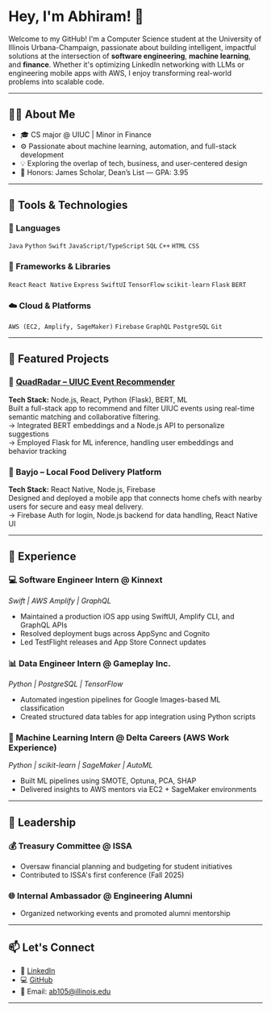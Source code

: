 # Hey, I'm Abhiram! 👋

Welcome to my GitHub! I'm a Computer Science student at the University of Illinois Urbana-Champaign, passionate about building intelligent, impactful solutions at the intersection of **software engineering**, **machine learning**, and **finance**. Whether it's optimizing LinkedIn networking with LLMs or engineering mobile apps with AWS, I enjoy transforming real-world problems into scalable code.

---

## 👨‍💻 About Me

- 🎓 CS major @ UIUC | Minor in Finance
- ⚙️ Passionate about machine learning, automation, and full-stack development
- 💡 Exploring the overlap of tech, business, and user-centered design
- 🧠 Honors: James Scholar, Dean’s List — GPA: 3.95

---

## 🧰 Tools & Technologies

### 💬 Languages  
`Java` `Python` `Swift` `JavaScript/TypeScript` `SQL` `C++` `HTML` `CSS`

### 🧱 Frameworks & Libraries  
`React` `React Native` `Express` `SwiftUI` `TensorFlow` `scikit-learn` `Flask` `BERT`

### ☁️ Cloud & Platforms  
`AWS (EC2, Amplify, SageMaker)` `Firebase` `GraphQL` `PostgreSQL` `Git`  

---

## 🚀 Featured Projects

### 🔗 [QuadRadar – UIUC Event Recommender](https://quad-radar.vercel.app)  
**Tech Stack:** Node.js, React, Python (Flask), BERT, ML  
Built a full-stack app to recommend and filter UIUC events using real-time semantic matching and collaborative filtering.  
→ Integrated BERT embeddings and a Node.js API to personalize suggestions  
→ Employed Flask for ML inference, handling user embeddings and behavior tracking

### 🍱 Bayjo – Local Food Delivery Platform  
**Tech Stack:** React Native, Node.js, Firebase  
Designed and deployed a mobile app that connects home chefs with nearby users for secure and easy meal delivery.  
→ Firebase Auth for login, Node.js backend for data handling, React Native UI

---

## 💼 Experience

### 💻 Software Engineer Intern @ Kinnext  
*Swift | AWS Amplify | GraphQL*  
- Maintained a production iOS app using SwiftUI, Amplify CLI, and GraphQL APIs  
- Resolved deployment bugs across AppSync and Cognito  
- Led TestFlight releases and App Store Connect updates

### 📊 Data Engineer Intern @ Gameplay Inc.  
*Python | PostgreSQL | TensorFlow*  
- Automated ingestion pipelines for Google Images-based ML classification  
- Created structured data tables for app integration using Python scripts

### 🔬 Machine Learning Intern @ Delta Careers (AWS Work Experience)  
*Python | scikit-learn | SageMaker | AutoML*  
- Built ML pipelines using SMOTE, Optuna, PCA, SHAP  
- Delivered insights to AWS mentors via EC2 + SageMaker environments

---

## 🧠 Leadership

### 💰 Treasury Committee @ ISSA  
- Oversaw financial planning and budgeting for student initiatives  
- Contributed to ISSA's first conference (Fall 2025)

### 🌐 Internal Ambassador @ Engineering Alumni  
- Organized networking events and promoted alumni mentorship  

---

## 📫 Let's Connect

- 🔗 [LinkedIn](https://linkedin.com/in/abhirambatchali)  
- 💻 [GitHub](https://github.com/Abhiram510)  
- 📧 Email: ab105@illinois.edu  

---

